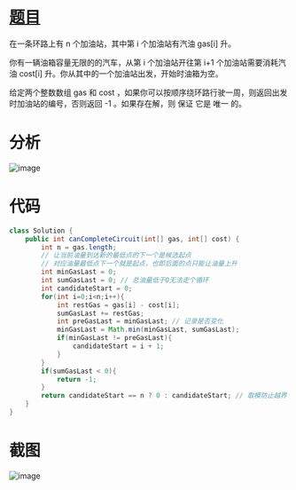 # [题目](https://leetcode.cn/problems/gas-station/description/?envType=study-plan-v2&envId=top-interview-150)
在一条环路上有 n 个加油站，其中第 i 个加油站有汽油 gas[i] 升。

你有一辆油箱容量无限的的汽车，从第 i 个加油站开往第 i+1 个加油站需要消耗汽油 cost[i] 升。你从其中的一个加油站出发，开始时油箱为空。

给定两个整数数组 gas 和 cost ，如果你可以按顺序绕环路行驶一周，则返回出发时加油站的编号，否则返回 -1 。如果存在解，则 保证 它是 唯一 的。
# 分析
![image](https://github.com/user-attachments/assets/067e97e3-b84b-40f7-9f9a-05ccee86e9b1)

# 代码
```java
class Solution {
    public int canCompleteCircuit(int[] gas, int[] cost) {
        int n = gas.length;
        // 让当前油量到达新的最低点的下一个是候选起点
        // 对应油量最低点下一个就是起点，也即后面的点只能让油量上升
        int minGasLast = 0;
        int sumGasLast = 0; // 总油量低于0无法走个循环
        int candidateStart = 0;
        for(int i=0;i<n;i++){
            int restGas = gas[i] - cost[i];
            sumGasLast += restGas;
            int preGasLast = minGasLast; // 记录是否变化
            minGasLast = Math.min(minGasLast, sumGasLast);
            if(minGasLast != preGasLast){
                candidateStart = i + 1;
            }
        }
        if(sumGasLast < 0){
            return -1;
        }
        return candidateStart == n ? 0 : candidateStart; // 取模防止越界
    }
}
```
# 截图
![image](https://github.com/user-attachments/assets/393dd342-5a2e-464a-aea2-814d1464746e)



